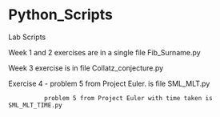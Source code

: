 # Python_Scripts
Lab Scripts

Week 1 and 2 exercises are in a single file Fib_Surname.py

Week 3 exercise is in file Collatz_conjecture.py

Exercise 4 -  problem 5 from Project Euler. is file SML_MLT.py

              problem 5 from Project Euler with time taken is SML_MLT_TIME.py
